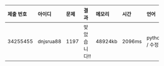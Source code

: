 |제출 번호|아이디|문제|결과|메모리|시간|언어|코드길이|
|:---|:---|:---|:---|:---|:---|:---|:---|
|34255455|dnjsrua88|1197|맞았습니다!!|48924kb|2096ms|python3 / 수정|899B